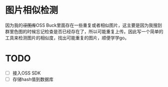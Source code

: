 # 图片相似检测

因为我的~~涩图库~~OSS Buck里面存在一些重复或者相似图片，这主要是因为我搜刮群里色图的时候忘记检查是否已经存在了，所以可能重复上传。因此写一个简单的工具来检测图片的相似度，找出可能重复的图片，顺便学学go。


# TODO

- [ ] 接入OSS SDK
- [ ] 存储hash值到数据库